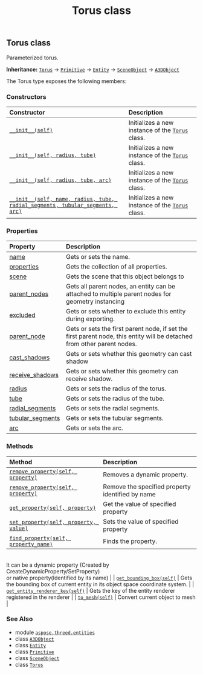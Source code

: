 ﻿---
title: Torus class
second_title: Aspose.3D for Python via .NET API References
description: 
type: docs
weight: 360
url: /python-net/aspose.threed.entities/torus/
is_root: false
---

## Torus class

Parameterized torus.



**Inheritance:** [`Torus`](/3d/python-net/aspose.threed.entities/torus) → 
[`Primitive`](/3d/python-net/aspose.threed.entities/primitive) → 
[`Entity`](/3d/python-net/aspose.threed/entity) → 
[`SceneObject`](/3d/python-net/aspose.threed/sceneobject) → 
[`A3DObject`](/3d/python-net/aspose.threed/a3dobject)



The Torus type exposes the following members:

### Constructors
| Constructor | Description |
| :- | :- |
| [`__init__(self)`](/3d/python-net/aspose.threed.entities/torus/__init__/#) | Initializes a new instance of the [`Torus`](/3d/python-net/aspose.threed.entities/torus) class. |
| [`__init__(self, radius, tube)`](/3d/python-net/aspose.threed.entities/torus/__init__/#float-float) | Initializes a new instance of the [`Torus`](/3d/python-net/aspose.threed.entities/torus) class. |
| [`__init__(self, radius, tube, arc)`](/3d/python-net/aspose.threed.entities/torus/__init__/#float-float-float) | Initializes a new instance of the [`Torus`](/3d/python-net/aspose.threed.entities/torus) class. |
| [`__init__(self, name, radius, tube, radial_segments, tubular_segments, arc)`](/3d/python-net/aspose.threed.entities/torus/__init__/#str-float-float-int-int-float) | Initializes a new instance of the [`Torus`](/3d/python-net/aspose.threed.entities/torus) class. |


### Properties
| Property | Description |
| :- | :- |
| [name](/3d/python-net/aspose.threed.entities/torus/name) | Gets or sets the name. |
| [properties](/3d/python-net/aspose.threed.entities/torus/properties) | Gets the collection of all properties. |
| [scene](/3d/python-net/aspose.threed.entities/torus/scene) | Gets the scene that this object belongs to |
| [parent_nodes](/3d/python-net/aspose.threed.entities/torus/parent_nodes) | Gets all parent nodes, an entity can be attached to multiple parent nodes for geometry instancing |
| [excluded](/3d/python-net/aspose.threed.entities/torus/excluded) | Gets or sets whether to exclude this entity during exporting. |
| [parent_node](/3d/python-net/aspose.threed.entities/torus/parent_node) | Gets or sets the first parent node, if set the first parent node, this entity will be detached from other parent nodes. |
| [cast_shadows](/3d/python-net/aspose.threed.entities/torus/cast_shadows) | Gets or sets whether this geometry can cast shadow |
| [receive_shadows](/3d/python-net/aspose.threed.entities/torus/receive_shadows) | Gets or sets whether this geometry can receive shadow. |
| [radius](/3d/python-net/aspose.threed.entities/torus/radius) | Gets or sets the radius of the torus. |
| [tube](/3d/python-net/aspose.threed.entities/torus/tube) | Gets or sets the radius of the tube. |
| [radial_segments](/3d/python-net/aspose.threed.entities/torus/radial_segments) | Gets or sets the radial segments. |
| [tubular_segments](/3d/python-net/aspose.threed.entities/torus/tubular_segments) | Gets or sets the tubular segments. |
| [arc](/3d/python-net/aspose.threed.entities/torus/arc) | Gets or sets the arc. |


### Methods
| Method | Description |
| :- | :- |
| [`remove_property(self, property)`](/3d/python-net/aspose.threed.entities/torus/remove_property/#aspose.threed.property) | Removes a dynamic property. |
| [`remove_property(self, property)`](/3d/python-net/aspose.threed.entities/torus/remove_property/#str) | Remove the specified property identified by name |
| [`get_property(self, property)`](/3d/python-net/aspose.threed.entities/torus/get_property/#str) | Get the value of specified property |
| [`set_property(self, property, value)`](/3d/python-net/aspose.threed.entities/torus/set_property/#str-any) | Sets the value of specified property |
| [`find_property(self, property_name)`](/3d/python-net/aspose.threed.entities/torus/find_property/#str) | Finds the property.<br/>It can be a dynamic property (Created by CreateDynamicProperty/SetProperty) <br/>or native property(Identified by its name) |
| [`get_bounding_box(self)`](/3d/python-net/aspose.threed.entities/torus/get_bounding_box/#) | Gets the bounding box of current entity in its object space coordinate system. |
| [`get_entity_renderer_key(self)`](/3d/python-net/aspose.threed.entities/torus/get_entity_renderer_key/#) | Gets the key of the entity renderer registered in the renderer |
| [`to_mesh(self)`](/3d/python-net/aspose.threed.entities/torus/to_mesh/#) | Convert current object to mesh |



### See Also
* module [`aspose.threed.entities`](..)
* class [`A3DObject`](/3d/python-net/aspose.threed/a3dobject)
* class [`Entity`](/3d/python-net/aspose.threed/entity)
* class [`Primitive`](/3d/python-net/aspose.threed.entities/primitive)
* class [`SceneObject`](/3d/python-net/aspose.threed/sceneobject)
* class [`Torus`](/3d/python-net/aspose.threed.entities/torus)
